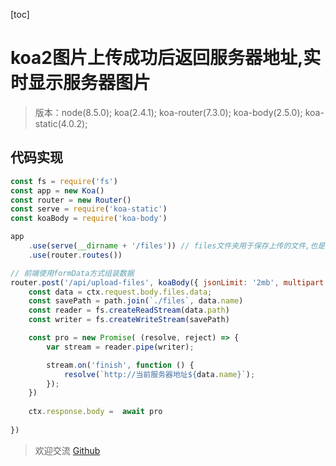 [toc]

# koa2图片上传成功后返回服务器地址,实时显示服务器图片

> 版本：node(8.5.0); koa(2.4.1); koa-router(7.3.0); koa-body(2.5.0); koa-static(4.0.2);

## 代码实现
```js
const fs = require('fs')
const app = new Koa()
const router = new Router()
const serve = require('koa-static')
const koaBody = require('koa-body')

app
    .use(serve(__dirname + '/files')) // files文件夹用于保存上传的文件,也是静态资源地址
    .use(router.routes())

// 前端使用formData方式组装数据
router.post('/api/upload-files', koaBody({ jsonLimit: '2mb', multipart: true }), async (ctx) => {
    const data = ctx.request.body.files.data;
    const savePath = path.join(`./files`, data.name)
    const reader = fs.createReadStream(data.path)
    const writer = fs.createWriteStream(savePath)

    const pro = new Promise( (resolve, reject) => {
        var stream = reader.pipe(writer);

        stream.on('finish', function () {
            resolve(`http://当前服务器地址${data.name}`);
        });
    })
    
    ctx.response.body =  await pro
    
})
```

> 欢迎交流 [Github](https://github.com/WarrenHewitt/blog/issues)